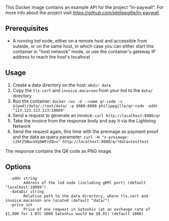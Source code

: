 This Docker image contains an example API for the project "ln-paywall". For more info about the project visit https://github.com/philippgille/ln-paywall.

Prerequisites
-------------

- A running lnd node, either on a remote host and accessible from outside, or on the same host, in which case you can either start this container in "host network" mode, or use the container's gateway IP address to reach the host's localhost

Usage
-----

1. Create a data directory on the host: `mkdir data`
2. Copy the `tls.cert` and `invoice.macaroon` from your lnd to the `data/` directory
3. Run the container: `docker run -d --name qr-code -v $(pwd)/data/:/root/data/ -p 8080:8080 philippgille/qr-code -addr "123.123.123.123:10009"`
4. Send a request to generate an invoice: `curl http://localhost:8080/qr`
5. Take the invoice from the response body and pay it via the Lightning Network
6. Send the request again, this time with the preimage as payment proof and the data as query parameter: `curl -H "x-preimage: c29tZSBwcmVpbWFnZQ==" http://localhost:8080/qr?data=testtext`

The response contains the QR code as PNG image.

Options
-------

```
  -addr string
        Address of the lnd node (including gRPC port) (default "localhost:10009")
  -dataDir string
        Relative path to the data directory, where tls.cert and invoice.macaroon are located (default "data/")
  -price int
        Price of one request in Satoshis (at an exchange rate of $1,000 for 1 BTC 1000 Satoshis would be $0.01) (default 1000)
```
